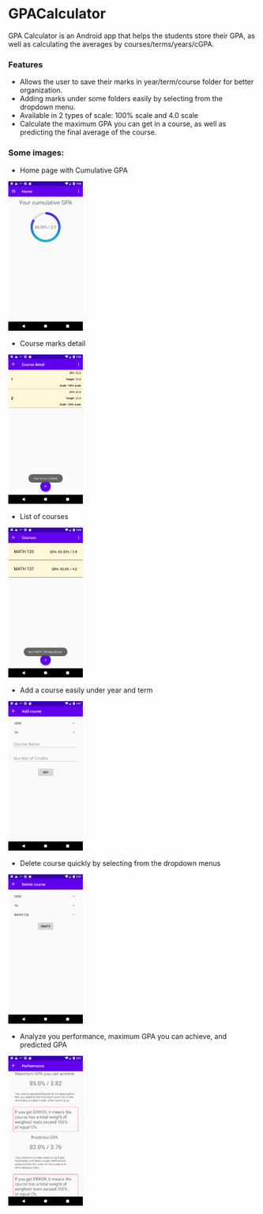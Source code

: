 # GPACalculator

GPA Calculator is an Android app that helps the students store their GPA, as well as calculating the averages by courses/terms/years/cGPA.

### Features
- Allows the user to save their marks in year/term/course folder for better organization.
- Adding marks under some folders easily by selecting from the dropdown menu.
- Available in 2 types of scale: 100% scale and 4.0 scale
- Calculate the maximum GPA you can get in a course, as well as predicting the final average of the course.

### Some images:

- Home page with Cumulative GPA

<img src="https://github.com/quanpham0805/GPACalculator/blob/master/img/Home.png" width="30%">

- Course marks detail

<img src="https://github.com/quanpham0805/GPACalculator/blob/master/img/Marks.png" width="30%">

- List of courses

<img src="https://github.com/quanpham0805/GPACalculator/blob/master/img/Course.png" width="30%">

- Add a course easily under year and term

<img src="https://github.com/quanpham0805/GPACalculator/blob/master/img/Add.png" width="30%">

- Delete course quickly by selecting from the dropdown menus

<img src="https://github.com/quanpham0805/GPACalculator/blob/master/img/Delete.png" width="30%">

- Analyze you performance, maximum GPA you can achieve, and predicted GPA

<img src="https://github.com/quanpham0805/GPACalculator/blob/master/img/Performance.png" width="30%">
